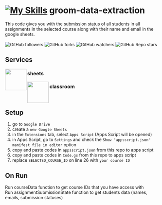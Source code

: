 # [![My Skills](https://skills.thijs.gg/icons?i=js)](https://skills.thijs.gg) groom-data-extraction
This code gives you with the submission status of all students in all assignments in the selected course along with their name and email in the google sheets.
<br/>
<br/>
![GitHub followers](https://img.shields.io/github/followers/errixed)
![GitHub forks](https://img.shields.io/github/forks/errixed/groom-data-extraction)
![GitHub watchers](https://img.shields.io/github/watchers/errixed/groom-data-extraction)
![GitHub Repo stars](https://img.shields.io/github/stars/errixed/groom-data-extraction)
## Services

<img
src="https://www.gstatic.com/images/branding/product/2x/sheets_96dp.png"
align="left"
width="70px"/>
### sheets

<img
src="https://www.gstatic.com/images/branding/product/2x/classroom_96dp.png"
align="left"
width="70px"/>
### classroom

<br/>

## Setup
1. go to `Google Drive`
2. create a `new Google Sheets`
3. in the `Extensions` tab, select `Apps Script` (Apps Script will be opened)
4. in Apps Script, go to `Settings` and check the `Show "appsscript.json" manifest file in editor` option
5. copy and paste codes in `appsscript.json` from this repo to apps script
6. copy and paste codes in `Code.gs` from this repo to apps script
7. replace `SELECTED_COURSE_ID` on line 26 with `your course ID`

## On Run
Run courseData function to get course IDs that you have access with
<br/>
Run assignmentSubmissionState function to get students data (names, emails, submission statuses)
